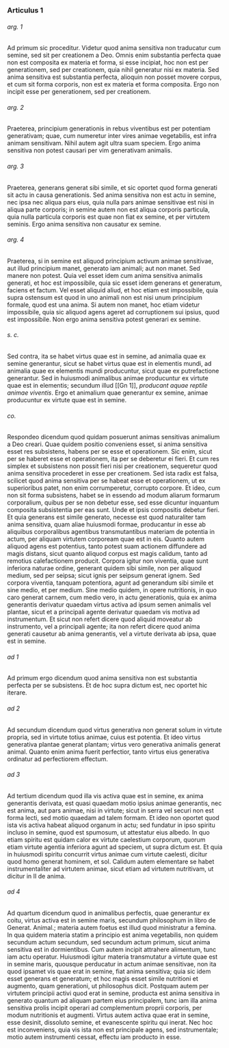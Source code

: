 ### Articulus 1

###### arg. 1
Ad primum sic proceditur. Videtur quod anima sensitiva non traducatur cum semine, sed sit per creationem a Deo. Omnis enim substantia perfecta quae non est composita ex materia et forma, si esse incipiat, hoc non est per generationem, sed per creationem, quia nihil generatur nisi ex materia. Sed anima sensitiva est substantia perfecta, alioquin non posset movere corpus, et cum sit forma corporis, non est ex materia et forma composita. Ergo non incipit esse per generationem, sed per creationem.

###### arg. 2
Praeterea, principium generationis in rebus viventibus est per potentiam generativam; quae, cum numeretur inter vires animae vegetabilis, est infra animam sensitivam. Nihil autem agit ultra suam speciem. Ergo anima sensitiva non potest causari per vim generativam animalis.

###### arg. 3
Praeterea, generans generat sibi simile, et sic oportet quod forma generati sit actu in causa generationis. Sed anima sensitiva non est actu in semine, nec ipsa nec aliqua pars eius, quia nulla pars animae sensitivae est nisi in aliqua parte corporis; in semine autem non est aliqua corporis particula, quia nulla particula corporis est quae non fiat ex semine, et per virtutem seminis. Ergo anima sensitiva non causatur ex semine.

###### arg. 4
Praeterea, si in semine est aliquod principium activum animae sensitivae, aut illud principium manet, generato iam animali; aut non manet. Sed manere non potest. Quia vel esset idem cum anima sensitiva animalis generati, et hoc est impossibile, quia sic esset idem generans et generatum, faciens et factum. Vel esset aliquid aliud, et hoc etiam est impossibile, quia supra ostensum est quod in uno animali non est nisi unum principium formale, quod est una anima. Si autem non manet, hoc etiam videtur impossibile, quia sic aliquod agens ageret ad corruptionem sui ipsius, quod est impossibile. Non ergo anima sensitiva potest generari ex semine.

###### s. c.
Sed contra, ita se habet virtus quae est in semine, ad animalia quae ex semine generantur, sicut se habet virtus quae est in elementis mundi, ad animalia quae ex elementis mundi producuntur, sicut quae ex putrefactione generantur. Sed in huiusmodi animalibus animae producuntur ex virtute quae est in elementis; secundum illud [[Gn 1]], *producant aquae reptile animae viventis*. Ergo et animalium quae generantur ex semine, animae producuntur ex virtute quae est in semine.

###### co.
Respondeo dicendum quod quidam posuerunt animas sensitivas animalium a Deo creari. Quae quidem positio conveniens esset, si anima sensitiva esset res subsistens, habens per se esse et operationem. Sic enim, sicut per se haberet esse et operationem, ita per se deberetur ei fieri. Et cum res simplex et subsistens non possit fieri nisi per creationem, sequeretur quod anima sensitiva procederet in esse per creationem. Sed ista radix est falsa, scilicet quod anima sensitiva per se habeat esse et operationem, ut ex superioribus patet, non enim corrumperetur, corrupto corpore. Et ideo, cum non sit forma subsistens, habet se in essendo ad modum aliarum formarum corporalium, quibus per se non debetur esse, sed esse dicuntur inquantum composita subsistentia per eas sunt. Unde et ipsis compositis debetur fieri. Et quia generans est simile generato, necesse est quod naturaliter tam anima sensitiva, quam aliae huiusmodi formae, producantur in esse ab aliquibus corporalibus agentibus transmutantibus materiam de potentia in actum, per aliquam virtutem corpoream quae est in eis. Quanto autem aliquod agens est potentius, tanto potest suam actionem diffundere ad magis distans, sicut quanto aliquod corpus est magis calidum, tanto ad remotius calefactionem producit. Corpora igitur non viventia, quae sunt inferiora naturae ordine, generant quidem sibi simile, non per aliquod medium, sed per seipsa; sicut ignis per seipsum generat ignem. Sed corpora viventia, tanquam potentiora, agunt ad generandum sibi simile et sine medio, et per medium. Sine medio quidem, in opere nutritionis, in quo caro generat carnem, cum medio vero, in actu generationis, quia ex anima generantis derivatur quaedam virtus activa ad ipsum semen animalis vel plantae, sicut et a principali agente derivatur quaedam vis motiva ad instrumentum. Et sicut non refert dicere quod aliquid moveatur ab instrumento, vel a principali agente; ita non refert dicere quod anima generati causetur ab anima generantis, vel a virtute derivata ab ipsa, quae est in semine.

###### ad 1
Ad primum ergo dicendum quod anima sensitiva non est substantia perfecta per se subsistens. Et de hoc supra dictum est, nec oportet hic iterare.

###### ad 2
Ad secundum dicendum quod virtus generativa non generat solum in virtute propria, sed in virtute totius animae, cuius est potentia. Et ideo virtus generativa plantae generat plantam; virtus vero generativa animalis generat animal. Quanto enim anima fuerit perfectior, tanto virtus eius generativa ordinatur ad perfectiorem effectum.

###### ad 3
Ad tertium dicendum quod illa vis activa quae est in semine, ex anima generantis derivata, est quasi quaedam motio ipsius animae generantis, nec est anima, aut pars animae, nisi in virtute; sicut in serra vel securi non est forma lecti, sed motio quaedam ad talem formam. Et ideo non oportet quod ista vis activa habeat aliquod organum in actu; sed fundatur in ipso spiritu incluso in semine, quod est spumosum, ut attestatur eius albedo. In quo etiam spiritu est quidam calor ex virtute caelestium corporum, quorum etiam virtute agentia inferiora agunt ad speciem, ut supra dictum est. Et quia in huiusmodi spiritu concurrit virtus animae cum virtute caelesti, dicitur quod homo generat hominem, et sol. Calidum autem elementare se habet instrumentaliter ad virtutem animae, sicut etiam ad virtutem nutritivam, ut dicitur in II de anima.

###### ad 4
Ad quartum dicendum quod in animalibus perfectis, quae generantur ex coitu, virtus activa est in semine maris, secundum philosophum in libro de Generat. Animal.; materia autem foetus est illud quod ministratur a femina. In qua quidem materia statim a principio est anima vegetabilis, non quidem secundum actum secundum, sed secundum actum primum, sicut anima sensitiva est in dormientibus. Cum autem incipit attrahere alimentum, tunc iam actu operatur. Huiusmodi igitur materia transmutatur a virtute quae est in semine maris, quousque perducatur in actum animae sensitivae, non ita quod ipsamet vis quae erat in semine, fiat anima sensitiva; quia sic idem esset generans et generatum; et hoc magis esset simile nutritioni et augmento, quam generationi, ut philosophus dicit. Postquam autem per virtutem principii activi quod erat in semine, producta est anima sensitiva in generato quantum ad aliquam partem eius principalem, tunc iam illa anima sensitiva prolis incipit operari ad complementum proprii corporis, per modum nutritionis et augmenti. Virtus autem activa quae erat in semine, esse desinit, dissoluto semine, et evanescente spiritu qui inerat. Nec hoc est inconveniens, quia vis ista non est principale agens, sed instrumentale; motio autem instrumenti cessat, effectu iam producto in esse.


